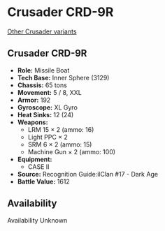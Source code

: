 # Crusader CRD-9R

[Other Crusader variants](../crusader.md)

## Crusader CRD-9R
- **Role:** Missile Boat
- **Tech Base:** Inner Sphere (3129)
- **Chassis:** 65 tons
- **Movement:** 5 / 8, XXL
- **Armor:** 192
- **Gyroscope:** XL Gyro
- **Heat Sinks:** 12 (24)
- **Weapons:**
  - LRM 15 × 2 (ammo: 16)
  - Light PPC × 2
  - SRM 6 × 2 (ammo: 15)
  - Machine Gun × 2 (ammo: 100)
- **Equipment:**
  - CASE II
- **Source:** Recognition Guide:ilClan #17 - Dark Age
- **Battle Value:** 1612

## Availability

Availability Unknown

